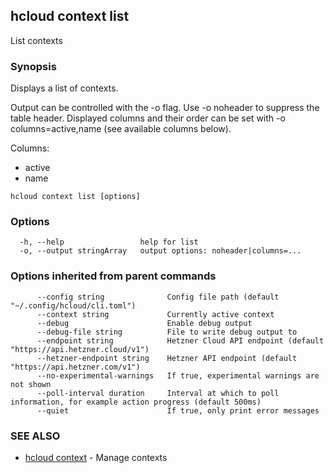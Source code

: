 ## hcloud context list

List contexts

### Synopsis

Displays a list of contexts.

Output can be controlled with the -o flag. Use -o noheader to suppress the
table header. Displayed columns and their order can be set with
-o columns=active,name (see available columns below).

Columns:
 - active
 - name

```
hcloud context list [options]
```

### Options

```
  -h, --help                 help for list
  -o, --output stringArray   output options: noheader|columns=...
```

### Options inherited from parent commands

```
      --config string              Config file path (default "~/.config/hcloud/cli.toml")
      --context string             Currently active context
      --debug                      Enable debug output
      --debug-file string          File to write debug output to
      --endpoint string            Hetzner Cloud API endpoint (default "https://api.hetzner.cloud/v1")
      --hetzner-endpoint string    Hetzner API endpoint (default "https://api.hetzner.com/v1")
      --no-experimental-warnings   If true, experimental warnings are not shown
      --poll-interval duration     Interval at which to poll information, for example action progress (default 500ms)
      --quiet                      If true, only print error messages
```

### SEE ALSO

* [hcloud context](hcloud_context.md)	 - Manage contexts
